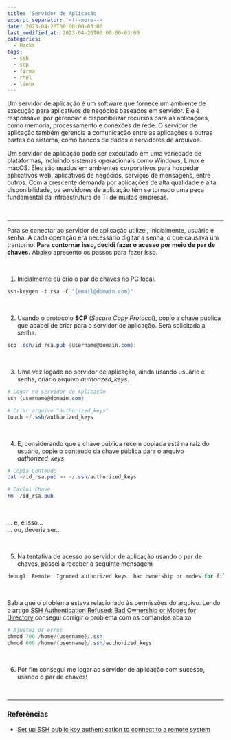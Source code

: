```yaml
---
title: 'Servidor de Aplicação'
excerpt_separator: '<!--more-->'
date: 2023-04-26T00:00:00-03:00
last_modified_at: 2023-04-26T00:00:00-03:00
categories:
  - Hacks
tags:
  - ssh
  - scp
  - firma
  - rhel
  - linux
---
```


Um servidor de aplicação é um software que fornece um ambiente de execução para aplicativos de negócios baseados em servidor. Ele é responsável por gerenciar e disponibilizar recursos para as aplicações, como memória, processamento e conexões de rede. O servidor de aplicação também gerencia a comunicação entre as aplicações e outras partes do sistema, como bancos de dados e servidores de arquivos.

Um servidor de aplicação pode ser executado em uma variedade de plataformas, incluindo sistemas operacionais como Windows, Linux e macOS. Eles são usados em ambientes corporativos para hospedar aplicativos web, aplicativos de negócios, serviços de mensagens, entre outros. Com a crescente demanda por aplicações de alta qualidade e alta disponibilidade, os servidores de aplicação têm se tornado uma peça fundamental da infraestrutura de TI de muitas empresas.

<br>

---

Para se conectar ao servidor de aplicação utilizei, inicialmente, usuário e senha. A cada operação era necessário digitar a senha, o que causava um trantorno. **Para contornar isso, decidi fazer o acesso por meio de par de chaves.** Abaixo apresento os passos para fazer isso.

<br>

1. Inicialmente eu crio o par de chaves no PC local.

```powershell
ssh-keygen -t rsa -C "{email@domain.com}"
```

<br>

2. Usando o protocolo **SCP** (_Secure Copy Protocol_), copio a chave pública que acabei de criar para o servidor de aplicação. Será solicitada a senha.

```powershell
scp .ssh/id_rsa.pub {username@domain.com}:
```

<br>

3. Uma vez logado no servidor de aplicação, ainda usando usuário e senha, criar o arquivo _authorized_keys_.

```powershell
# Logar no Servidor de Aplicação
ssh {username@domain.com}

# Criar arquivo "authorized_keys"
touch ~/.ssh/authorized_keys
```

<br>

4. E, considerando que a chave pública recem copiada está na raiz do usuário, copie o conteudo da chave pública para o arquivo _authorized_keys_.

```powershell
# Copia Conteúdo
cat ~/id_rsa.pub >> ~/.ssh/authorized_keys

# Exclui Chave
rm ~/id_rsa.pub
```

<br>

... e, é isso...\
... ou, deveria ser...

<br>

5. Na tentativa de acesso ao servidor de aplicação usando o par de chaves, passei a receber a seguinte mensagem

```powershell
debug1: Remote: Ignored authorized keys: bad ownership or modes for file /home/{username}/.ssh/authorized_keys
```

<br>

Sabia que o problema estava relacionado às permissões do arquivo. Lendo o artigo [SSH Authentication Refused: Bad Ownership or Modes for Directory](https://chemicloud.com/kb/article/ssh-authentication-refused-bad-ownership-or-modes-for-directory/) consegui corrigir o problema com os comandos abaixo

```powershell
# Ajustei os erros
chmod 700 /home/{username}/.ssh
chmod 600 /home/{username}/.ssh/authorized_keys
```

<br>

6. Por fim consegui me logar ao servidor de aplicação com sucesso, usando o par de chaves!

<br>

---

### Referências

- [Set up SSH public key authentication to connect to a remote system](https://kb.iu.edu/d/aews)
